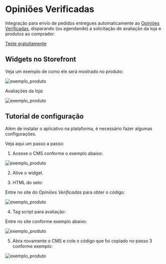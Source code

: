 # Opiniões Verificadas

Integração para envio de pedidos entregues automaticamente ao [Opiniões Verificadas](https://www.opinioes-verificadas.com.br/index.php?fpr=ecomplus), disparando (ou agendando) a solicitação de avaliação da loja e produtos ao comprador.

<a class="btn btn-primary" href="https://www.opinioes-verificadas.com.br/index.php?page=mod_inscription&fpr=ecomplus" target="_blank">
   Teste gratuitamente
</a>

## Widgets no Storefront

Veja um exemplo de como ele será mostrado no produto:

![exemplo_produto](https://us-central1-ecom-opinioes-verificadas.cloudfunctions.net/app/img/1.png)

Avaliações da loja:

![exemplo_produto](https://us-central1-ecom-opinioes-verificadas.cloudfunctions.net/app/img/2.png)

## Tutorial de configuração

Além de instalar o aplicativo na plataforma, é necessário fazer algumas configurações. 

Veja aqui um passo a passo:

1. Acesse o CMS conforme o exemplo abaixo:

![exemplo_produto](https://us-central1-ecom-opinioes-verificadas.cloudfunctions.net/app/img/3.png)

2. Ative o widget.

3. HTML do selo:
   
Entre no site do *Opiniões Verificadas* para obter o código:

![exemplo_produto](https://us-central1-ecom-opinioes-verificadas.cloudfunctions.net/app/img/4.png)

4. Tag script para avaliação:
   
Entre no site conforme exemplo abaixo:

![exemplo_produto](https://us-central1-ecom-opinioes-verificadas.cloudfunctions.net/app/img/5.png)

5. Abra novamente o CMS e cole o código que foi copiado no passo 3 conforme exemplo:

![exemplo_produto](https://us-central1-ecom-opinioes-verificadas.cloudfunctions.net/app/img/6.png)
